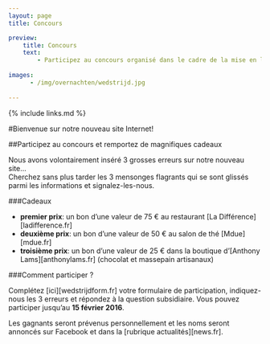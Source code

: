 ```yaml
---
layout: page
title: Concours

preview:
    title: Concours
    text: 
        - Participez au concours organisé dans le cadre de la mise en ligne de notre nouveau site Internet et tentez de remporter de magnifiques cadeaux!
        
images:
      - /img/overnachten/wedstrijd.jpg
      
---
```


{% include links.md %}

#Bienvenue sur notre nouveau site Internet!

##Participez au concours et remportez de magnifiques cadeaux

Nous avons volontairement inséré 3 grosses erreurs sur notre nouveau site...<br> 
Cherchez sans plus tarder les 3 mensonges flagrants qui se sont glissés parmi les informations et signalez-les-nous.


###Cadeaux

- **premier prix**: un bon d’une valeur de 75 € au restaurant [La Différence][ladifference.fr]
- **deuxième prix**: un bon d’une valeur de 50 € au salon de thé [Mdue][mdue.fr]
- **troisième prix**: un bon d’une valeur de 25 € dans la boutique d’[Anthony Lams][anthonylams.fr] (chocolat et massepain artisanaux)

###Comment participer ?

Complétez [ici][wedstrijdform.fr] votre formulaire de participation, indiquez-nous les 3 erreurs et répondez à la question subsidiaire. Vous pouvez participer jusqu’au **15 février 2016**.

Les gagnants seront prévenus personnellement et les noms seront annoncés sur Facebook et dans la [rubrique actualités][news.fr].
